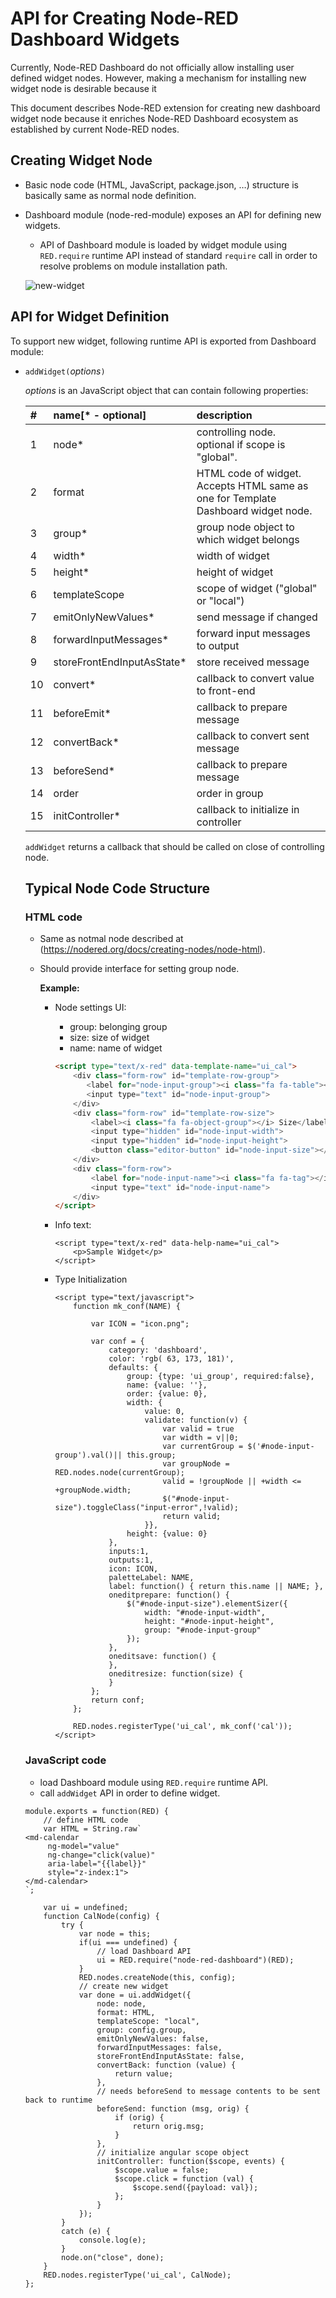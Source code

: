 # API for Creating Node-RED Dashboard Widgets

Currently, Node-RED Dashboard do not officially allow installing user defined widget nodes.  However, making a mechanism for installing new widget node is desirable because it  

This document describes Node-RED extension for creating new dashboard widget node because it enriches Node-RED Dashboard ecosystem as established by current Node-RED nodes.

## Creating Widget Node

- Basic node code (HTML, JavaScript, package.json, …) structure is basically same as normal node definition.

- Dashboard module (node-red-module) exposes an API for defining new widgets.

  - API of Dashboard module is loaded by widget module using `RED.require` runtime API instead of standard `require` call in order to resolve problems on module installation path.

  ![new-widget](figs/new-widget.png)

## API for Widget Definition

To support new widget, following runtime API is exported from Dashboard module:

- `addWidget(`*options*`)`

  *options* is an JavaScript object that can contain following properties:

  | #    | name[* - optional]         | description                                                  |
  | :--- | :------------------------- | :----------------------------------------------------------- |
  | 1    | node*                      | controlling node.<br/>optional if scope is "global".                                             |
  | 2    | format                     | HTML code of widget.<br />Accepts HTML same as one for Template Dashboard widget node. |
  | 3    | group*                     | group node object to which widget belongs                    |
  | 4    | width*                     | width of widget                                              |
  | 5    | height*                    | height of widget                                             |
  | 6    | templateScope              | scope of widget ("global" or "local")                        |
  | 7    | emitOnlyNewValues*         | send message if changed                                      |
  | 8    | forwardInputMessages*      | forward input messages to output                             |
  | 9    | storeFrontEndInputAsState* | store received message                                       |
  | 10   | convert*                   | callback to convert value to front-end                       |
  | 11   | beforeEmit*                | callback to prepare message                                  |
  | 12   | convertBack*               | callback to convert sent message                             |
  | 13   | beforeSend*                | callback to prepare message                                  |
  | 14   | order                      | order in group                                               |
  | 15   | initController*            | callback to initialize in controller                         |

  `addWidget` returns a callback that should be called on close of controlling node.

  ## Typical Node Code Structure

  ### HTML code

  - Same as notmal node described at (https://nodered.org/docs/creating-nodes/node-html).  

  - Should provide interface for setting group node.

    **Example:**

    - Node settings UI:
      - group: belonging group
      - size: size of widget
      - name: name of widget

      ```html
      <script type="text/x-red" data-template-name="ui_cal">
          <div class="form-row" id="template-row-group">
             <label for="node-input-group"><i class="fa fa-table"></i> Group</label>
             <input type="text" id="node-input-group">
          </div>
          <div class="form-row" id="template-row-size">
              <label><i class="fa fa-object-group"></i> Size</label>
              <input type="hidden" id="node-input-width">
              <input type="hidden" id="node-input-height">
              <button class="editor-button" id="node-input-size"></button>
          </div>
          <div class="form-row">
              <label for="node-input-name"><i class="fa fa-tag"></i> Name</label>
              <input type="text" id="node-input-name">
          </div>
      </script>
      ```

    - Info text:

      ```
      <script type="text/x-red" data-help-name="ui_cal">
          <p>Sample Widget</p>
      </script>
      ```

    - Type Initialization

      ```
      <script type="text/javascript">
          function mk_conf(NAME) {
      
              var ICON = "icon.png";
      
              var conf = {
                  category: 'dashboard',
                  color: 'rgb( 63, 173, 181)',
                  defaults: {
                      group: {type: 'ui_group', required:false},
                      name: {value: ''},
                      order: {value: 0},
                      width: {
                          value: 0,
                          validate: function(v) {
                              var valid = true
                              var width = v||0;
                              var currentGroup = $('#node-input-group').val()|| this.group;
                              var groupNode = RED.nodes.node(currentGroup);
                              valid = !groupNode || +width <= +groupNode.width;
                              $("#node-input-size").toggleClass("input-error",!valid);
                              return valid;
                          }},
                      height: {value: 0}
                  },
                  inputs:1,
                  outputs:1,
                  icon: ICON,
                  paletteLabel: NAME,
                  label: function() { return this.name || NAME; },
                  oneditprepare: function() {
                      $("#node-input-size").elementSizer({
                          width: "#node-input-width",
                          height: "#node-input-height",
                          group: "#node-input-group"
                      });
                  },
                  oneditsave: function() {
                  },
                  oneditresize: function(size) {
                  }
              };
              return conf;
          };
      
          RED.nodes.registerType('ui_cal', mk_conf('cal'));
      </script>
      ```


  ### JavaScript code

  - load Dashboard module using `RED.require` runtime API.
  - call `addWidget` API in order to define widget.

  ```
  module.exports = function(RED) {
      // define HTML code
      var HTML = String.raw`
  <md-calendar
       ng-model="value"
       ng-change="click(value)"
       aria-label="{{label}}"
       style="z-index:1">
  </md-calendar>
  `;
  
      var ui = undefined;
      function CalNode(config) {
          try {
              var node = this;
              if(ui === undefined) {
                  // load Dashboard API
                  ui = RED.require("node-red-dashboard")(RED);
              }
              RED.nodes.createNode(this, config);
              // create new widget
              var done = ui.addWidget({
                  node: node,
                  format: HTML,
                  templateScope: "local",
                  group: config.group,
                  emitOnlyNewValues: false,
                  forwardInputMessages: false,
                  storeFrontEndInputAsState: false,
                  convertBack: function (value) {
                      return value;
                  },
                  // needs beforeSend to message contents to be sent back to runtime 
                  beforeSend: function (msg, orig) {
                      if (orig) {
                          return orig.msg;
                      }
                  },
                  // initialize angular scope object
                  initController: function($scope, events) {
                      $scope.value = false;
                      $scope.click = function (val) {
                          $scope.send({payload: val});
                      };
                  }
              });
          }
          catch (e) {
              console.log(e);
          }
          node.on("close", done);
      }
      RED.nodes.registerType('ui_cal', CalNode);
  };
  ```
